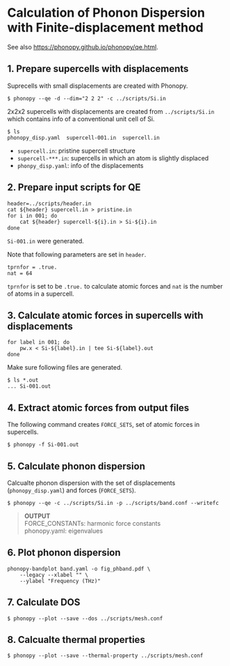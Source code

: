 Calculation of Phonon Dispersion with Finite-displacement method
=================================================================

See also https://phonopy.github.io/phonopy/qe.html.

## 1. Prepare supercells with displacements

Suprecells with small displacements are created with Phonopy.

```
$ phonopy --qe -d --dim="2 2 2" -c ../scripts/Si.in
```

2x2x2 supercells with displacements are created from `../scripts/Si.in` 
which contains info of a conventional unit cell of Si.

```
$ ls
phonopy_disp.yaml  supercell-001.in  supercell.in
```

* ``supercell.in``: pristine supercell structure
* ``supercell-***.in``: supercells in which an atom is slightly displaced
* ``phonpy_disp.yaml``: info of the displacements

## 2. Prepare input scripts for QE

```
header=../scripts/header.in
cat ${header} supercell.in > pristine.in
for i in 001; do
    cat ${header} supercell-${i}.in > Si-${i}.in
done
```

``Si-001.in`` were generated.

Note that following parameters are set in ``header``.

```
tprnfor = .true.
nat = 64
```

``tprnfor`` is set to be ``.true.`` to calculate atomic forces and 
``nat`` is the number of atoms in a supercell.


## 3. Calculate atomic forces in supercells with displacements

```
for label in 001; do
    pw.x < Si-${label}.in | tee Si-${label}.out
done
```

Make sure following files are generated.

```
$ ls *.out
... Si-001.out
```

## 4. Extract atomic forces from output files

The following command creates ``FORCE_SETS``, set of atomic forces in supercells.

```
$ phonopy -f Si-001.out
```

## 5. Calculate phonon dispersion

Calcualte phonon dispersion with 
the set of displacements (``phonopy_disp.yaml``) and forces (``FORCE_SETS``).

```
$ phonopy --qe -c ../scripts/Si.in -p ../scripts/band.conf --writefc
```

> **OUTPUT** \
FORCE_CONSTANTs: harmonic force constants \
phonopy.yaml: eigenvalues

## 6. Plot phonon dispersion

```
phonopy-bandplot band.yaml -o fig_phband.pdf \
    --legacy --xlabel "" \
    --ylabel "Frequency (THz)"
```

## 7. Calculate DOS

```
$ phonopy --plot --save --dos ../scripts/mesh.conf
```

## 8. Calcualte thermal properties

```
$ phonopy --plot --save --thermal-property ../scripts/mesh.conf
```


